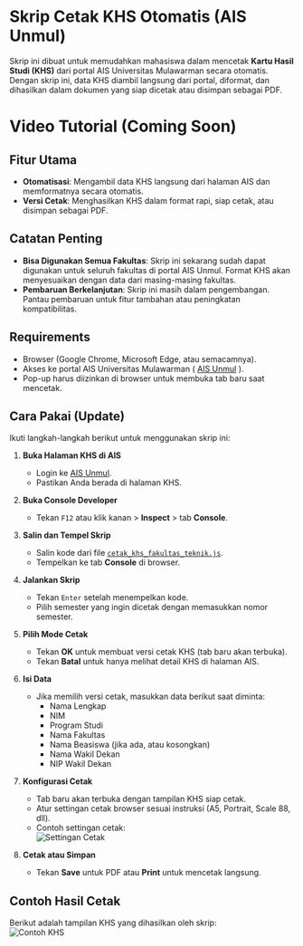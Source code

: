 # Skrip Cetak KHS Otomatis (AIS Unmul)

Skrip ini dibuat untuk memudahkan mahasiswa dalam mencetak **Kartu Hasil Studi (KHS)** dari portal AIS Universitas Mulawarman secara otomatis. Dengan skrip ini, data KHS diambil langsung dari portal, diformat, dan dihasilkan dalam dokumen yang siap dicetak atau disimpan sebagai PDF.

# Video Tutorial (Coming Soon)

## Fitur Utama
- **Otomatisasi**: Mengambil data KHS langsung dari halaman AIS dan memformatnya secara otomatis.
- **Versi Cetak**: Menghasilkan KHS dalam format rapi, siap cetak, atau disimpan sebagai PDF.

## Catatan Penting
- **Bisa Digunakan Semua Fakultas**: Skrip ini sekarang sudah dapat digunakan untuk seluruh fakultas di portal AIS Unmul. Format KHS akan menyesuaikan dengan data dari masing-masing fakultas.
- **Pembaruan Berkelanjutan**: Skrip ini masih dalam pengembangan. Pantau pembaruan untuk fitur tambahan atau peningkatan kompatibilitas.

## Requirements
- Browser (Google Chrome, Microsoft Edge, atau semacamnya).
- Akses ke portal AIS Universitas Mulawarman ( [AIS Unmul](https://ais.unmul.ac.id) ).
- Pop-up harus diizinkan di browser untuk membuka tab baru saat mencetak.


## Cara Pakai (Update)
Ikuti langkah-langkah berikut untuk menggunakan skrip ini:

1. **Buka Halaman KHS di AIS**
   - Login ke [AIS Unmul](https://ais.unmul.ac.id/mahasiswa/khs).
   - Pastikan Anda berada di halaman KHS.

2. **Buka Console Developer**
   - Tekan `F12` atau klik kanan > **Inspect** > tab **Console**.

3. **Salin dan Tempel Skrip**
   - Salin kode dari file [`cetak_khs_fakultas_teknik.js`](cetak_khs_fakultas_teknik.js).
   - Tempelkan ke tab **Console** di browser.

4. **Jalankan Skrip**
   - Tekan `Enter` setelah menempelkan kode.
   - Pilih semester yang ingin dicetak dengan memasukkan nomor semester.

5. **Pilih Mode Cetak**
   - Tekan **OK** untuk membuat versi cetak KHS (tab baru akan terbuka).
   - Tekan **Batal** untuk hanya melihat detail KHS di halaman AIS.

6. **Isi Data**
   - Jika memilih versi cetak, masukkan data berikut saat diminta:
     - Nama Lengkap
     - NIM
     - Program Studi
     - Nama Fakultas
     - Nama Beasiswa (jika ada, atau kosongkan)
     - Nama Wakil Dekan
     - NIP Wakil Dekan

7. **Konfigurasi Cetak**
   - Tab baru akan terbuka dengan tampilan KHS siap cetak.
   - Atur settingan cetak browser sesuai instruksi (A5, Portrait, Scale 88, dll).
   - Contoh settingan cetak:  
     ![Settingan Cetak](https://cdn.discordapp.com/attachments/1372924635129188394/1392380735595352064/80b9132b-9524-4007-8849-76e6d1274c1c.png?ex=686f531c&is=686e019c&hm=8092c29516919db9e447489003daa464e04d0b9faadee2471e0294a190154d14&)

8. **Cetak atau Simpan**
   - Tekan **Save** untuk PDF atau **Print** untuk mencetak langsung.

## Contoh Hasil Cetak
Berikut adalah tampilan KHS yang dihasilkan oleh skrip:  
![Contoh KHS](https://media.discordapp.net/attachments/1372924635129188394/1392380924171124736/10190B1D-6E1E-4DA6-889A-B83418D6E910.png?ex=686f5349&is=686e01c9&hm=f9b92e8c85b3fc94f874db42a703f32435b508d7c50fc56b92832a48fe2e1d53&=&format=webp&quality=lossless&width=654&height=925)